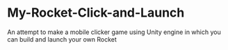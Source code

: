 # My-Rocket-Click-and-Launch
An attempt to make a mobile clicker game using Unity engine in which you can build and launch your own Rocket
